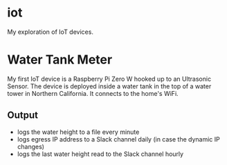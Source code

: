 # iot

My exploration of IoT devices.

# Water Tank Meter

My first IoT device is a Raspberry Pi Zero W hooked up to an Ultrasonic Sensor. The device is deployed inside a water tank in the top of a water tower in Northern California. It connects to the home's WiFi.

## Output

* logs the water height to a file every minute
* logs egress IP address to a Slack channel daily (in case the dynamic IP changes)
* logs the last water height read to the Slack channel hourly

